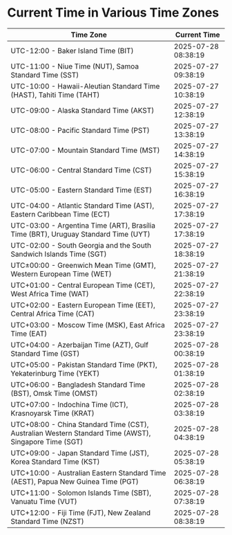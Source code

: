 # Current Time in Various Time Zones

| Time Zone | Current Time |
|-----------|--------------|
| UTC-12:00 - Baker Island Time (BIT) | 2025-07-28 08:38:19 |
| UTC-11:00 - Niue Time (NUT), Samoa Standard Time (SST) | 2025-07-27 09:38:19 |
| UTC-10:00 - Hawaii-Aleutian Standard Time (HAST), Tahiti Time (TAHT) | 2025-07-27 10:38:19 |
| UTC-09:00 - Alaska Standard Time (AKST) | 2025-07-27 12:38:19 |
| UTC-08:00 - Pacific Standard Time (PST) | 2025-07-27 13:38:19 |
| UTC-07:00 - Mountain Standard Time (MST) | 2025-07-27 14:38:19 |
| UTC-06:00 - Central Standard Time (CST) | 2025-07-27 15:38:19 |
| UTC-05:00 - Eastern Standard Time (EST) | 2025-07-27 16:38:19 |
| UTC-04:00 - Atlantic Standard Time (AST), Eastern Caribbean Time (ECT) | 2025-07-27 17:38:19 |
| UTC-03:00 - Argentina Time (ART), Brasília Time (BRT), Uruguay Standard Time (UYT) | 2025-07-27 17:38:19 |
| UTC-02:00 - South Georgia and the South Sandwich Islands Time (SGT) | 2025-07-27 18:38:19 |
| UTC±00:00 - Greenwich Mean Time (GMT), Western European Time (WET) | 2025-07-27 21:38:19 |
| UTC+01:00 - Central European Time (CET), West Africa Time (WAT) | 2025-07-27 22:38:19 |
| UTC+02:00 - Eastern European Time (EET), Central Africa Time (CAT) | 2025-07-27 23:38:19 |
| UTC+03:00 - Moscow Time (MSK), East Africa Time (EAT) | 2025-07-27 23:38:19 |
| UTC+04:00 - Azerbaijan Time (AZT), Gulf Standard Time (GST) | 2025-07-28 00:38:19 |
| UTC+05:00 - Pakistan Standard Time (PKT), Yekaterinburg Time (YEKT) | 2025-07-28 01:38:19 |
| UTC+06:00 - Bangladesh Standard Time (BST), Omsk Time (OMST) | 2025-07-28 02:38:19 |
| UTC+07:00 - Indochina Time (ICT), Krasnoyarsk Time (KRAT) | 2025-07-28 03:38:19 |
| UTC+08:00 - China Standard Time (CST), Australian Western Standard Time (AWST), Singapore Time (SGT) | 2025-07-28 04:38:19 |
| UTC+09:00 - Japan Standard Time (JST), Korea Standard Time (KST) | 2025-07-28 05:38:19 |
| UTC+10:00 - Australian Eastern Standard Time (AEST), Papua New Guinea Time (PGT) | 2025-07-28 06:38:19 |
| UTC+11:00 - Solomon Islands Time (SBT), Vanuatu Time (VUT) | 2025-07-28 07:38:19 |
| UTC+12:00 - Fiji Time (FJT), New Zealand Standard Time (NZST) | 2025-07-28 08:38:19 |
